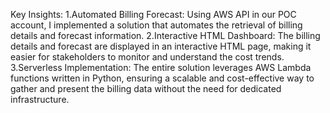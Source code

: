 Key Insights:
1.Automated Billing Forecast: Using AWS API in our POC account, I implemented a solution that automates the retrieval of billing details and forecast information.
2.Interactive HTML Dashboard: The billing details and forecast are displayed in an interactive HTML page, making it easier for stakeholders to monitor and understand the cost trends.
3.Serverless Implementation: The entire solution leverages AWS Lambda functions written in Python, ensuring a scalable and cost-effective way to gather and present the billing data without the need for dedicated infrastructure.
